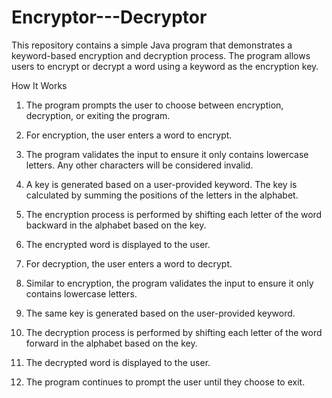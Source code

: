 # Encryptor---Decryptor

This repository contains a simple Java program that demonstrates a keyword-based encryption and decryption process. The program allows users to encrypt or decrypt a word using a keyword as the encryption key.

How It Works

1. The program prompts the user to choose between encryption, decryption, or exiting the program.

2. For encryption, the user enters a word to encrypt.

3. The program validates the input to ensure it only contains lowercase letters. Any other characters will be considered invalid.

4. A key is generated based on a user-provided keyword. The key is calculated by summing the positions of the letters in the alphabet.

5. The encryption process is performed by shifting each letter of the word backward in the alphabet based on the key.
   
6. The encrypted word is displayed to the user.
   
7. For decryption, the user enters a word to decrypt.

8. Similar to encryption, the program validates the input to ensure it only contains lowercase letters.

9. The same key is generated based on the user-provided keyword.

10. The decryption process is performed by shifting each letter of the word forward in the alphabet based on the key.

11. The decrypted word is displayed to the user.

12. The program continues to prompt the user until they choose to exit.
